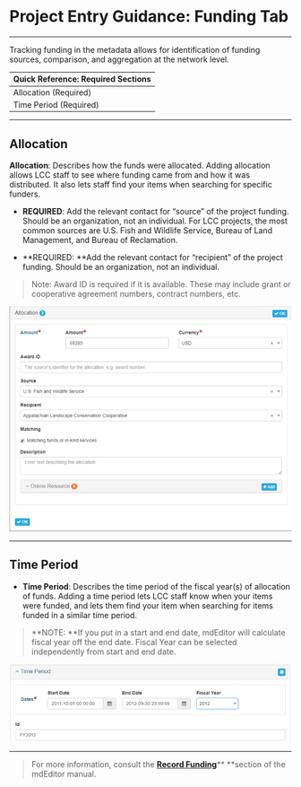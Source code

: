 # Project Entry Guidance: Funding Tab

---

Tracking funding in the metadata allows for identification of funding sources, comparison, and aggregation at the network level.

| **Quick Reference: Required Sections** |
| :--- |
| Allocation \(Required\) |
| Time Period \(Required\) |

---

## **Allocation**

**Allocation**: Describes how the funds were allocated. Adding allocation allows LCC staff to see where funding came from and how it was distributed. It also lets staff find your items when searching for specific funders.

* **REQUIRED**: Add the relevant contact for “source” of the project funding. Should be an organization, not an individual. For LCC projects, the most common sources are U.S. Fish and Wildlife Service, Bureau of Land Management, and Bureau of Reclamation.

* **REQUIRED: **Add the relevant contact for “recipient” of the project funding. Should be an organization, not an individual.

> Note: Award ID is required if it is available. These may include grant or cooperative agreement numbers, contract numbers, etc.

![](/assets/Allocationg_Screenshot.png)

---

## Time Period

* **Time Period**: Describes the time period of the fiscal year\(s\) of allocation of funds. Adding a time period lets LCC staff know when your items were funded, and lets them find your item when searching for items funded in a similar time period.

> **NOTE: **If you put in a start and end date, mdEditor will calculate fiscal year off the end date. Fiscal Year can be selected independently from start and end date.

![](/assets/Time_Period.png)

---

> For more information, consult the [**Record Funding**](https://adiwg.gitbooks.io/mdeditor/content/record/edit/record-funding.html)** **section of the mdEditor manual.



